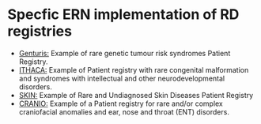 # Specfic ERN implementation of RD registries

- [Genturis:](/ERN_implementation/ERN_Genturis) Example of rare genetic tumour risk syndromes Patient Registry.
- [ITHACA:](/Use_case/ithaca) Example of Patient registry with rare congenital malformation and syndromes with intellectual and other neurodevelopmental disorders.
- [SKIN:](/Use_case/skin) Example of Rare and Undiagnosed Skin Diseases Patient Registry
- [CRANIO:](/Use_case/cranio) Example of a Patient registry for rare and/or complex craniofacial anomalies and ear, nose and throat (ENT) disorders.
